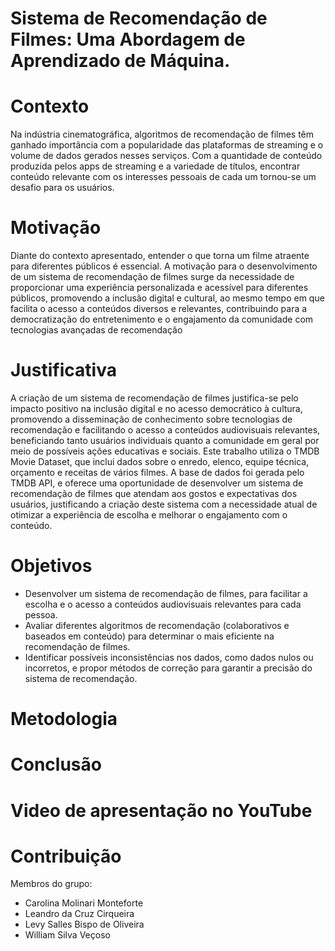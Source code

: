 # Sistema de Recomendação de Filmes: Uma Abordagem de Aprendizado de Máquina.

# Contexto
Na indústria cinematográfica, algoritmos de recomendação de filmes têm ganhado importância com a popularidade das plataformas de streaming e o volume de dados gerados nesses serviços. Com a quantidade de conteúdo produzida pelos apps de streaming e a variedade de títulos, encontrar conteúdo relevante com os interesses pessoais de cada um tornou-se um desafio para os usuários.

# Motivação
Diante do contexto apresentado, entender o que torna um filme atraente para diferentes públicos é essencial.  A motivação para o desenvolvimento de um sistema de recomendação de filmes surge da necessidade de proporcionar uma experiência personalizada e acessível para diferentes públicos, promovendo a inclusão digital e cultural, ao mesmo tempo em que facilita o acesso a conteúdos diversos e relevantes, contribuindo para a democratização do entretenimento e o engajamento da comunidade com tecnologias avançadas de recomendação

# Justificativa
A criação de um sistema de recomendação de filmes justifica-se pelo impacto positivo na inclusão digital e no acesso democrático à cultura, promovendo a disseminação de conhecimento sobre tecnologias de recomendação e facilitando o acesso a conteúdos audiovisuais relevantes, beneficiando tanto usuários individuais quanto a comunidade em geral por meio de possíveis ações educativas e sociais.
Este trabalho utiliza o TMDB Movie Dataset, que inclui dados sobre o enredo, elenco, equipe técnica, orçamento e receitas de vários filmes. A base de dados foi gerada pelo TMDB API, e oferece uma oportunidade de desenvolver um sistema de recomendação de filmes que atendam aos gostos e expectativas dos usuários, justificando a criação deste sistema com a necessidade atual de otimizar a experiência de escolha e melhorar o engajamento com o conteúdo.

# Objetivos
- Desenvolver um sistema de recomendação de filmes, para facilitar a escolha e o acesso a conteúdos audiovisuais relevantes para cada pessoa.
- Avaliar diferentes algoritmos de recomendação (colaborativos e  baseados em conteúdo) para determinar o mais eficiente na recomendação de filmes.
- Identificar possíveis inconsistências nos dados, como dados nulos ou incorretos, e propor métodos de correção para garantir a precisão do sistema de recomendação.

# Metodologia


# Conclusão


# Video de apresentação no YouTube


# Contribuição
Membros do grupo:
- Carolina Molinari Monteforte
- Leandro da Cruz Cirqueira
- Levy Salles Bispo de Oliveira
- William Silva Veçoso
